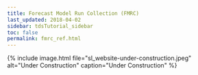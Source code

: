 ```yaml
---
title: Forecast Model Run Collection (FMRC)
last_updated: 2018-04-02
sidebar: tdsTutorial_sidebar
toc: false
permalink: fmrc_ref.html
---
```


{% include image.html file="sl_website-under-construction.jpeg" alt="Under Construction" caption="Under Construction" %}
